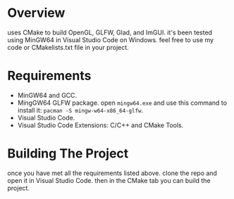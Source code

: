 # Overview
uses CMake to build OpenGL, GLFW, Glad, and ImGUI. it's been tested using MinGW64 in Visual Studio Code on Windows. feel free to use my code or CMakelists.txt file in your
project.<br>

# Requirements
* MinGW64 and GCC.<br>
* MingGW64 GLFW package. open `mingw64.exe` and use this command to install it: `pacman -S mingw-w64-x86_64-glfw`.<br>
* Visual Studio Code.<br>
* Visual Studio Code Extensions: C/C++ and CMake Tools.<br>

# Building The Project
once you have met all the requirements listed above. clone the repo and open it in Visual Studio Code. then in the CMake tab you can build the project.<br>
